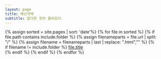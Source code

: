 ```yaml
---
layout: page
title: 메신저백
subtitle: 잡다한 것이 들어있다.
---
```


<div class ="messangerbag">
{% assign sorted = site.pages | sort: 'date'%}
  {% for file in sorted %}
    {% if file.path contains include.folder %}
      {% assign filenameparts = file.url | split: "/" %}
      {% assign filename = filenameparts | last | replace: ".html","" %}
      {% if filename != include.folder %}
        <a href="{{ file.url }}" title="{{ filename }}"> file.title </a> </div> 
      {% endif %}
    {% endif %}
  {% endfor %}

